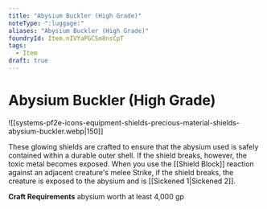 ```yaml
---
title: "Abysium Buckler (High Grade)"
noteType: ":luggage:"
aliases: "Abysium Buckler (High Grade)"
foundryId: Item.nIVYaPGCSm8nsCpT
tags:
  - Item
draft: true
---
```


# Abysium Buckler (High Grade)
![[systems-pf2e-icons-equipment-shields-precious-material-shields-abysium-buckler.webp|150]]

These glowing shields are crafted to ensure that the abysium used is safely contained within a durable outer shell. If the shield breaks, however, the toxic metal becomes exposed. When you use the [[Shield Block]] reaction against an adjacent creature's melee Strike, if the shield breaks, the creature is exposed to the abysium and is [[Sickened 1|Sickened 2]].

**Craft Requirements** abysium worth at least 4,000 gp
